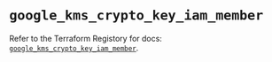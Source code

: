 # `google_kms_crypto_key_iam_member`

Refer to the Terraform Registory for docs: [`google_kms_crypto_key_iam_member`](https://www.terraform.io/docs/providers/google/r/kms_crypto_key_iam_member).
